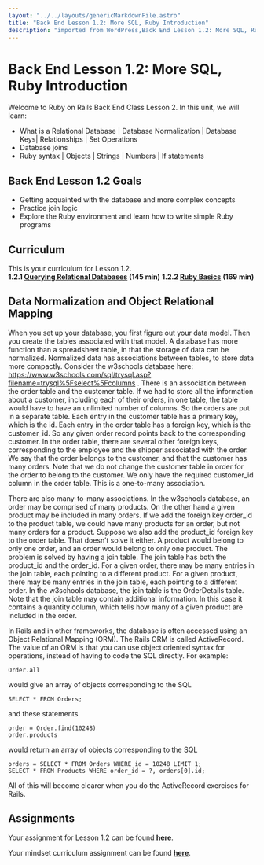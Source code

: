```yaml
---
layout: "../../layouts/genericMarkdownFile.astro"
title: "Back End Lesson 1.2: More SQL, Ruby Introduction"
description: "imported from WordPress,Back End Lesson 1.2: More SQL, Ruby Introduction"
---
```


# Back End Lesson 1.2: More SQL, Ruby Introduction

Welcome to Ruby on Rails Back End Class Lesson 2\. In this unit, we will learn:

- What is a Relational Database | Database Normalization | Database Keys| Relationships | Set Operations
- Database joins
- Ruby syntax | Objects | Strings | Numbers | If statements

## Back End Lesson 1.2 Goals

- Getting acquainted with the database and more complex concepts
- Practice join logic
- Explore the Ruby environment and learn how to write simple Ruby programs

## Curriculum

This is your curriculum for Lesson 1.2.  
**1.2.1 [Querying Relational Databases](https://teamtreehouse.com/library/querying-relational-databases) (145 min)**
**1.2.2 [Ruby Basics](https://teamtreehouse.com/library/ruby-basics-2)** **(169 min)**

## Data Normalization and Object Relational Mapping

When you set up your database, you first figure out your data model. Then you create the tables associated with that model. A database has more function than a spreadsheet table, in that the storage of data can be normalized. Normalized data has associations between tables, to store data more compactly. Consider the w3schools database here: <https://www.w3schools.com/sql/trysql.asp?filename=trysql%5Fselect%5Fcolumns> . There is an association between the order table and the customer table. If we had to store all the information about a customer, including each of their orders, in one table, the table would have to have an unlimited number of columns. So the orders are put in a separate table. Each entry in the customer table has a primary key, which is the id. Each entry in the order table has a foreign key, which is the customer_id. So any given order record points back to the corresponding customer. In the order table, there are several other foreign keys, corresponding to the employee and the shipper associated with the order. We say that the order belongs to the customer, and that the customer has many orders. Note that we do not change the customer table in order for the order to belong to the customer. We only have the required customer_id column in the order table. This is a one-to-many association.

There are also many-to-many associations. In the w3schools database, an order may be comprised of many products. On the other hand a given product may be included in many orders. If we add the foreign key order_id to the product table, we could have many products for an order, but not many orders for a product. Suppose we also add the product_id foreign key to the order table. That doesn’t solve it either. A product would belong to only one order, and an order would belong to only one product. The problem is solved by having a join table. The join table has both the product_id and the order_id. For a given order, there may be many entries in the join table, each pointing to a different product. For a given product, there may be many entries in the join table, each pointing to a different order. In the w3schools database, the join table is the OrderDetails table. Note that the join table may contain additional information. In this case it contains a quantity column, which tells how many of a given product are included in the order.

In Rails and in other frameworks, the database is often accessed using an Object Relational Mapping (ORM). The Rails ORM is called ActiveRecord. The value of an ORM is that you can use object oriented syntax for operations, instead of having to code the SQL directly. For example:

```
Order.all
```

would give an array of objects corresponding to the SQL

```
SELECT * FROM Orders;
```

and these statements

```
order = Order.find(10248)
order.products
```

would return an array of objects corresponding to the SQL

```
orders = SELECT * FROM Orders WHERE id = 10248 LIMIT 1;
SELECT * FROM Products WHERE order_id = ?, orders[0].id;
```

All of this will become clearer when you do the ActiveRecord exercises for Rails.

## Assignments

Your assignment for Lesson 1.2 can be found[ ](https://classroom.github.com/a/TEnB9osU)[**here**](https://github.com/Code-the-Dream-School/Backend-sqlruby).

Your mindset curriculum assignment can be found [**here**](https://learn.codethedream.org/mindset-curriculum-assignment-on-mindset/).
